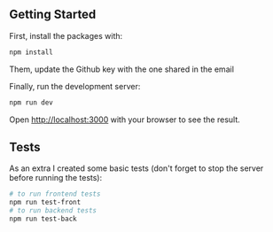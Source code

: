 ## Getting Started

First, install the packages with:

```bash
npm install
```

Them, update the Github key with the one shared in the email

Finally, run the development server:

```bash
npm run dev
```

Open [http://localhost:3000](http://localhost:3000) with your browser to see the result.

## Tests

As an extra I created some basic tests (don't forget to stop the server before running the tests):

```bash
# to run frontend tests
npm run test-front
# to run backend tests
npm run test-back
```